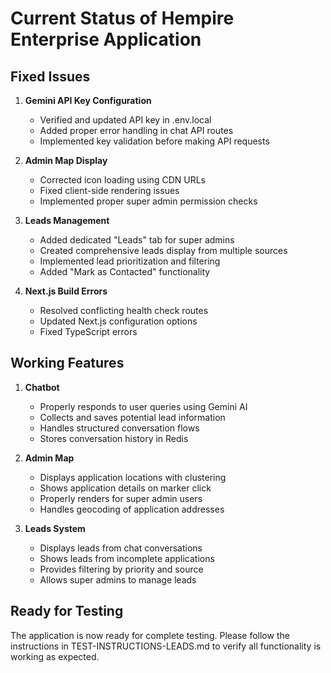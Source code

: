 # Current Status of Hempire Enterprise Application

## Fixed Issues

1. **Gemini API Key Configuration**
   - Verified and updated API key in .env.local
   - Added proper error handling in chat API routes
   - Implemented key validation before making API requests

2. **Admin Map Display**
   - Corrected icon loading using CDN URLs
   - Fixed client-side rendering issues
   - Implemented proper super admin permission checks

3. **Leads Management**
   - Added dedicated "Leads" tab for super admins
   - Created comprehensive leads display from multiple sources
   - Implemented lead prioritization and filtering
   - Added "Mark as Contacted" functionality

4. **Next.js Build Errors**
   - Resolved conflicting health check routes
   - Updated Next.js configuration options
   - Fixed TypeScript errors

## Working Features

1. **Chatbot**
   - Properly responds to user queries using Gemini AI
   - Collects and saves potential lead information
   - Handles structured conversation flows
   - Stores conversation history in Redis

2. **Admin Map**
   - Displays application locations with clustering
   - Shows application details on marker click
   - Properly renders for super admin users
   - Handles geocoding of application addresses

3. **Leads System**
   - Displays leads from chat conversations
   - Shows leads from incomplete applications
   - Provides filtering by priority and source
   - Allows super admins to manage leads

## Ready for Testing

The application is now ready for complete testing. Please follow the instructions in TEST-INSTRUCTIONS-LEADS.md to verify all functionality is working as expected.
